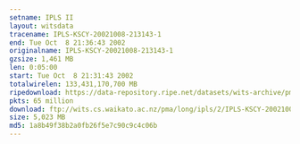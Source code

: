 ```yaml
---
setname: IPLS II
layout: witsdata
tracename: IPLS-KSCY-20021008-213143-1
end: Tue Oct  8 21:36:43 2002
originalname: IPLS-KSCY-20021008-213143-1
gzsize: 1,461 MB
len: 0:05:00
start: Tue Oct  8 21:31:43 2002
totalwirelen: 133,431,170,700 MB
ripedownload: https://data-repository.ripe.net/datasets/wits-archive/pma/long/ipls/2/IPLS-KSCY-20021008-213143-1.gz
pkts: 65 million
download: ftp://wits.cs.waikato.ac.nz/pma/long/ipls/2/IPLS-KSCY-20021008-213143-1.gz
size: 5,023 MB
md5: 1a8b49f38b2a0fb26f5e7c90c9c4c06b
---
```

